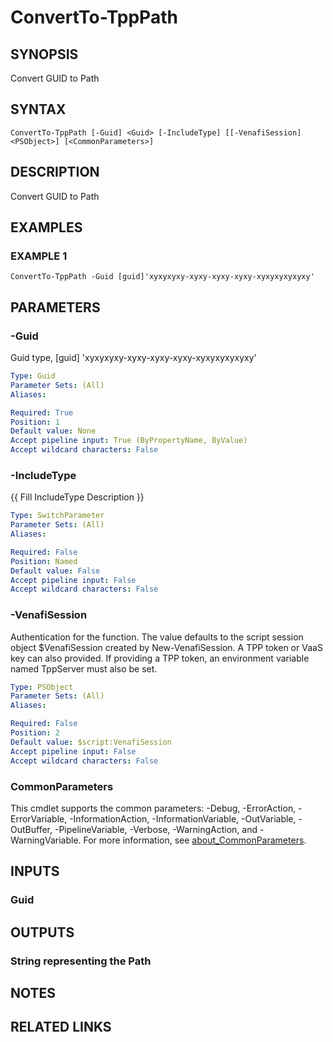 # ConvertTo-TppPath

## SYNOPSIS
Convert GUID to Path

## SYNTAX

```
ConvertTo-TppPath [-Guid] <Guid> [-IncludeType] [[-VenafiSession] <PSObject>] [<CommonParameters>]
```

## DESCRIPTION
Convert GUID to Path

## EXAMPLES

### EXAMPLE 1
```
ConvertTo-TppPath -Guid [guid]'xyxyxyxy-xyxy-xyxy-xyxy-xyxyxyxyxyxy'
```

## PARAMETERS

### -Guid
Guid type, \[guid\] 'xyxyxyxy-xyxy-xyxy-xyxy-xyxyxyxyxyxy'

```yaml
Type: Guid
Parameter Sets: (All)
Aliases:

Required: True
Position: 1
Default value: None
Accept pipeline input: True (ByPropertyName, ByValue)
Accept wildcard characters: False
```

### -IncludeType
{{ Fill IncludeType Description }}

```yaml
Type: SwitchParameter
Parameter Sets: (All)
Aliases:

Required: False
Position: Named
Default value: False
Accept pipeline input: False
Accept wildcard characters: False
```

### -VenafiSession
Authentication for the function.
The value defaults to the script session object $VenafiSession created by New-VenafiSession.
A TPP token or VaaS key can also provided.
If providing a TPP token, an environment variable named TppServer must also be set.

```yaml
Type: PSObject
Parameter Sets: (All)
Aliases:

Required: False
Position: 2
Default value: $script:VenafiSession
Accept pipeline input: False
Accept wildcard characters: False
```

### CommonParameters
This cmdlet supports the common parameters: -Debug, -ErrorAction, -ErrorVariable, -InformationAction, -InformationVariable, -OutVariable, -OutBuffer, -PipelineVariable, -Verbose, -WarningAction, and -WarningVariable. For more information, see [about_CommonParameters](http://go.microsoft.com/fwlink/?LinkID=113216).

## INPUTS

### Guid
## OUTPUTS

### String representing the Path
## NOTES

## RELATED LINKS
